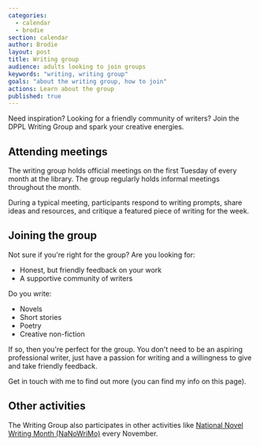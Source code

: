 ```yaml
---
categories: 
  - calendar
  - brodie
section: calendar
author: Brodie
layout: post
title: Writing group
audience: adults looking to join groups
keywords: "writing, writing group"
goals: "about the writing group, how to join"
actions: Learn about the group
published: true
---
```


Need inspiration? Looking for a friendly community of writers? Join the DPPL Writing Group and spark your creative energies.

## Attending meetings

The writing group holds official meetings on the first Tuesday of every month at the library. The group regularly holds informal meetings throughout the month.

During a typical meeting, participants respond to writing prompts, share ideas and resources, and critique a featured piece of writing for the week.

## Joining the group

Not sure if you're right for the group? Are you looking for:

- Honest, but friendly feedback on your work
- A supportive community of writers

Do you write:

- Novels
- Short stories
- Poetry
- Creative non-fiction

If so, then you're perfect for the group. You don't need to be an aspiring professional writer, just have a passion for writing and a willingness to give and take friendly feedback.

Get in touch with me to find out more (you can find my info on this page).

## Other activities

The Writing Group also participates in other activities like [National Novel Writing Month (NaNoWriMo)](http://nanowrimo.org/) every November.